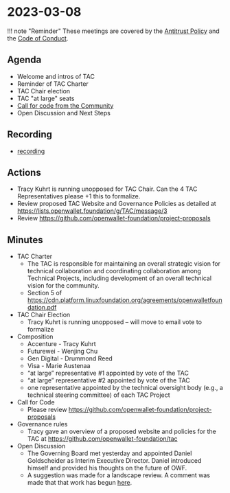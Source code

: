 # 2023-03-08

!!! note "Reminder"
    These meetings are covered by the [Antitrust Policy](../governance/antitrust.md) and the [Code of Conduct](../governance/code-of-conduct.md).

## Agenda
- Welcome and intros of TAC
- Reminder of TAC Charter
- TAC Chair election
- TAC "at large" seats
- [Call for code from the Community](https://github.com/openwallet-foundation/project-proposals)
- Open Discussion and Next Steps

## Recording
- [recording](https://zoom.us/rec/play/onZR9u2vDeJtXzh6O29DlBCUus9bPcii42EJ6kS856o7lfAxZjxnyZeNDxjc6nABLxr3SODHdMseabo.PchpQ4NFfFW6C2Xi?continueMode=true&_x_zm_rtaid=s6wtX80nT2GBxgWCKgm0Ew.1678372193696.841be78afaf795467f014ebb23f87915&_x_zm_rhtaid=123)

## Actions
- Tracy Kuhrt is running unopposed for TAC Chair.  Can the 4 TAC Representatives please +1 this to formalize.
- Review proposed TAC Website and Governance Policies as detailed at https://lists.openwallet.foundation/g/TAC/message/3
- Review https://github.com/openwallet-foundation/project-proposals

## Minutes

- TAC Charter
    - The TAC is responsible for maintaining an overall strategic vision for technical collaboration and coordinating collaboration among Technical Projects, including development of an overall technical vision for the community.
    - Section 5 of https://cdn.platform.linuxfoundation.org/agreements/openwalletfoundation.pdf
- TAC Chair Election
    - Tracy Kuhrt is running unopposed – will move to email vote to formalize
- Composition
    - Accenture - Tracy Kuhrt
    - Futurewei - Wenjing Chu
    - Gen Digital - Drummond Reed
    - Visa - Marie Austenaa
    - “at large” representative #1 appointed by vote of the TAC
    - “at large” representative #2 appointed by vote of the TAC
    - one representative appointed by the technical oversight body (e.g., a technical steering committee) of each TAC Project
- Call for Code
    - Please review https://github.com/openwallet-foundation/project-proposals
- Governance rules
    - Tracy gave an overview of a proposed website and policies for the TAC at https://github.com/openwallet-foundation/tac
- Open Discussion
    - The Governing Board met yesterday and appointed Daniel Goldscheider as Interim Executive Director.  Daniel introduced himself and provided his thoughts on the future of OWF.
    - A suggestion was made for a landscape review.  A comment was made that that work has begun [here](https://docs.google.com/spreadsheets/d/1SXX4F3i2vIZmMxgD4HtmiiUY1fB3OwPc_xziOoO_Zpk/edit#gid=0).
